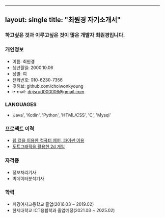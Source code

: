----
layout: single
title: "최원경 자기소개서"
----

### 하고싶은 것과 이루고싶은 것이 많은 개발자 최원경입니다.

### 개인정보
- 이름: 최원경  
- 생년월일: 2000.10.06   
- 성별: 여  
- 전화번호: 010-6230-7356  
- 깃허브: github.com/choiwonkyoung  
- e-mail: dnjsrud000006@gmail.com  

### LANGUAGES
- 'Java', 'Kotlin', 'Python', 'HTML/CSS', 'C', 'Mysql'

### 프로젝트 이력
- <u>웹 캠을 이용한 컴퓨터 제어, 파이썬 이용</u>  
- <u>도트그래픽을 활용한 2d 게임</u>

### 자격증
- 정보처리기사
- 빅데이터분석기사

### 학력
- 휘경여자고등학교 졸업(2016.03 ~ 2019.02)
- 한세대학교 ICT융합학과 졸업예정(2021.03 ~ 2025.02)
